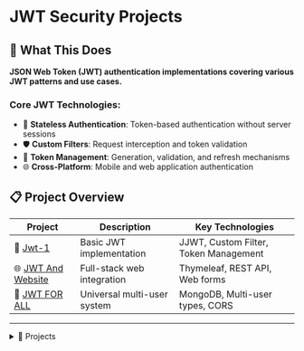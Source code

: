 # JWT Security Projects

## 🎯 What This Does

**JSON Web Token (JWT) authentication implementations covering various JWT patterns and use cases.**

### Core JWT Technologies:
- 🔑 **Stateless Authentication**: Token-based authentication without server sessions
- 🛡️ **Custom Filters**: Request interception and token validation
- 🔄 **Token Management**: Generation, validation, and refresh mechanisms
- 🌐 **Cross-Platform**: Mobile and web application authentication

## 📋 Project Overview

| Project | Description | Key Technologies |
|---------|-------------|------------------|
| 🔑 [Jwt-1](Jwt-1/) | Basic JWT implementation | JJWT, Custom Filter, Token Management |
| 🌐 [JWT And Website](JWT%20And%20Website/) | Full-stack web integration | Thymeleaf, REST API, Web forms |
| 🔧 [JWT FOR ALL](JWT%20FOR%20ALL/) | Universal multi-user system | MongoDB, Multi-user types, CORS |

---

<details>
<summary>📂 Projects</summary>

- [🔑 Jwt-1](Jwt-1/)
	<details>
	<summary>Fundamental JWT authentication with custom filters</summary>

	- **What it does**: Stateless authentication using JWT tokens with custom Spring Security filters
	- **Key operations**: Token generation, validation, custom filter, Bearer authentication, refresh tokens, claims management
	- **Skills**: JWT fundamentals, stateless security, custom filters, token lifecycle

	</details>

- [🌐 JWT And Website](JWT%20And%20Website/)
	<details>
	<summary>Full-stack JWT authentication with web interface and REST API</summary>

	- **What it does**: Complete web application with JWT authentication, Thymeleaf templates, and REST API
	- **Key operations**: Dual interface support, Thymeleaf integration, user management system, form-based authentication, REST API endpoints, web controller pattern, unified user service
	- **Skills**: Full-stack integration, MVC patterns, template rendering, API development

	</details>

- [🔧 JWT FOR ALL](JWT%20FOR%20ALL/)
	<details>
	<summary>Universal JWT system supporting multiple user types with MongoDB</summary>

	- **What it does**: Comprehensive JWT authentication supporting multiple user entity types with NoSQL storage
	- **Key operations**: Multi-user type support, MongoDB integration, cross-origin support, universal authentication, registration endpoints, exception handling, interface-based design
	- **Skills**: Universal authentication, multi-user systems, NoSQL integration, cross-platform support

	</details>

</details>